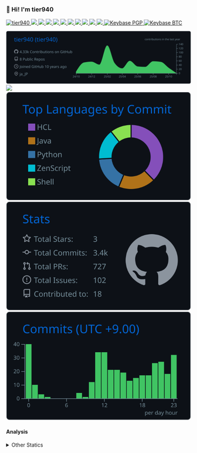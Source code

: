 ### 👋 Hi! I'm tier940

<p align="left"> 
  <a href="https://github.com/tier940/tier940/">
    <img src="https://komarev.com/ghpvc/?username=tier940" alt="tier940" />
  </a>
  <a href="http://twitter.com/tier940">
    <img height="20" src="https://img.shields.io/twitter/follow/tier940?label=Twitter&logo=twitter&style=flat" />
  </a>
  <a href="https://github.com/tier940">
    <img height="20" src="https://img.shields.io/github/followers/tier940?label=follow&logo=github&style=flat" />
  </a>
  <a href="https://www.reddit.com/user/tier940">
    <img height="20" src="https://img.shields.io/reddit/user-karma/combined/tier940?label=Reddit&logo=reddit&style=flat" />
  </a>
  <a href="https://stackoverflow.com/users/17317833/tier940">
    <img height="20" src="https://img.shields.io/stackexchange/stackoverflow/r/17317833?label=StackOverflow&logo=stack-overflow&style=flat" />
  </a>
  <a href="https://zenn.dev/tier940">
    <img height="20" src="https://zenn.badge.nikaera.com/s/tier940/likes" />
  </a>
  <a href="https://zenn.dev/tier940">
    <img height="20" src="https://zenn.badge.nikaera.com/s/tier940/followers" />
  </a>
  <a href="https://zenn.dev/tier940">
    <img height="20" src="https://zenn.badge.nikaera.com/s/tier940/articles" />
  </a>
  <a href="http://qiita.com/tier940">
    <img height="20" src="https://qiita-badge.apiapi.app/s/tier940/posts.svg" />
  </a>
  <a href="http://qiita.com/tier940">
    <img height="20" src="https://qiita-badge.apiapi.app/s/tier940/contributions.svg" />
  </a>
  <a href="https://github.com/tier940/tier940/">
    <img height="20" src="https://github.com/tier940/tier940/actions/workflows/main.yml/badge.svg" />
  </a>
  <a href="https://keybase.io/tier940">
    <img alt="Keybase PGP" src="https://img.shields.io/keybase/pgp/tier940">
  </a>
  <a href="https://keybase.io/tier940">
    <img alt="Keybase BTC" src="https://img.shields.io/keybase/btc/tier940">
  </a>
</p>

[![](https://raw.githubusercontent.com/tier940/tier940/main/profile-summary-card-output/github_dark/0-profile-details.svg)](https://github.com/vn7n24fzkq/github-profile-summary-cards)
[![](https://raw.githubusercontent.com/tier940/tier940/main/profile-summary-card-output/github_dark/1-repos-per-language.svg)](https://github.com/vn7n24fzkq/github-profile-summary-cards) [![](https://raw.githubusercontent.com/tier940/tier940/main/profile-summary-card-output/github_dark/2-most-commit-language.svg)](https://github.com/vn7n24fzkq/github-profile-summary-cards)
[![](https://raw.githubusercontent.com/tier940/tier940/main/profile-summary-card-output/github_dark/3-stats.svg)](https://github.com/vn7n24fzkq/github-profile-summary-cards) [![](https://raw.githubusercontent.com/tier940/tier940/main/profile-summary-card-output/github_dark/4-productive-time.svg)](https://github.com/vn7n24fzkq/github-profile-summary-cards)


#### Analysis
<!-- <img height="150" src="https://github.com/tier940/tier940/blob/master/images/stat.svg" alt="Alternative Text"/> -->

<details>
  <summary>Other Statics</summary>
  <!--START_SECTION:waka-->
![Code Time](http://img.shields.io/badge/Code%20Time-3%2C174%20hrs%2011%20mins-blue)

**🐱 My GitHub Data** 

> 📦 23.2 kB Used in GitHub's Storage 
 > 
> 💼 Opted to Hire
 > 
> 📜 11 Public Repositories 
 > 
> 🔑 2 Private Repositories 
 > 
**I'm an Early 🐤** 

```text
🌞 Morning                1602 commits        ████░░░░░░░░░░░░░░░░░░░░░   15.55 % 
🌆 Daytime                3786 commits        █████████░░░░░░░░░░░░░░░░   36.75 % 
🌃 Evening                3818 commits        █████████░░░░░░░░░░░░░░░░   37.06 % 
🌙 Night                  1095 commits        ███░░░░░░░░░░░░░░░░░░░░░░   10.63 % 
```
📅 **I'm Most Productive on Saturday** 

```text
Monday                   994 commits         ██░░░░░░░░░░░░░░░░░░░░░░░   09.65 % 
Tuesday                  1773 commits        ████░░░░░░░░░░░░░░░░░░░░░   17.21 % 
Wednesday                1213 commits        ███░░░░░░░░░░░░░░░░░░░░░░   11.78 % 
Thursday                 1178 commits        ███░░░░░░░░░░░░░░░░░░░░░░   11.44 % 
Friday                   1316 commits        ███░░░░░░░░░░░░░░░░░░░░░░   12.78 % 
Saturday                 2024 commits        █████░░░░░░░░░░░░░░░░░░░░   19.65 % 
Sunday                   1803 commits        ████░░░░░░░░░░░░░░░░░░░░░   17.50 % 
```


📊 **This Week I Spent My Time On** 

```text
🕑︎ Time Zone: Asia/Tokyo

💬 Programming Languages: 
Other                    26 hrs 49 mins      █████████████████░░░░░░░░   66.91 % 
Java                     5 hrs 8 mins        ███░░░░░░░░░░░░░░░░░░░░░░   12.83 % 
Python                   2 hrs 37 mins       ██░░░░░░░░░░░░░░░░░░░░░░░   06.56 % 
JSON                     2 hrs 28 mins       ██░░░░░░░░░░░░░░░░░░░░░░░   06.18 % 
Markdown                 45 mins             ░░░░░░░░░░░░░░░░░░░░░░░░░   01.89 % 

🔥 Editors: 
Edge                     25 hrs 25 mins      ████████████████░░░░░░░░░   63.43 % 
VS Code                  10 hrs 25 mins      ███████░░░░░░░░░░░░░░░░░░   26.01 % 
Intellijidea             4 hrs 13 mins       ███░░░░░░░░░░░░░░░░░░░░░░   10.56 % 

💻 Operating System: 
Windows                  33 hrs 55 mins      █████████████████████░░░░   84.63 % 
Linux                    6 hrs 9 mins        ████░░░░░░░░░░░░░░░░░░░░░   15.37 % 
```

**I Mostly Code in Java** 

```text
Java                     13 repos            ███████████░░░░░░░░░░░░░░   43.33 % 
ZenScript                3 repos             ██░░░░░░░░░░░░░░░░░░░░░░░   10.00 % 
HTML                     2 repos             ██░░░░░░░░░░░░░░░░░░░░░░░   06.67 % 
Shell                    2 repos             ██░░░░░░░░░░░░░░░░░░░░░░░   06.67 % 
Dockerfile               1 repo              █░░░░░░░░░░░░░░░░░░░░░░░░   03.33 % 
```



**Timeline**

![Lines of Code chart](https://raw.githubusercontent.com/tier940/tier940/main/assets/bar_graph.png)


 Last Updated on 01/02/2024 00:12:31 UTC
<!--END_SECTION:waka-->
</details>
